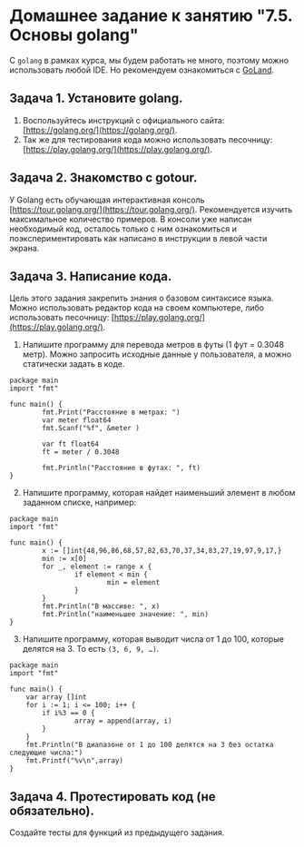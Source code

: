 # Домашнее задание к занятию "7.5. Основы golang"

С `golang` в рамках курса, мы будем работать не много, поэтому можно использовать любой IDE. 
Но рекомендуем ознакомиться с [GoLand](https://www.jetbrains.com/ru-ru/go/).  

## Задача 1. Установите golang.
1. Воспользуйтесь инструкций с официального сайта: [https://golang.org/](https://golang.org/).
2. Так же для тестирования кода можно использовать песочницу: [https://play.golang.org/](https://play.golang.org/).

## Задача 2. Знакомство с gotour.
У Golang есть обучающая интерактивная консоль [https://tour.golang.org/](https://tour.golang.org/). 
Рекомендуется изучить максимальное количество примеров. В консоли уже написан необходимый код, 
осталось только с ним ознакомиться и поэкспериментировать как написано в инструкции в левой части экрана.  

## Задача 3. Написание кода. 
Цель этого задания закрепить знания о базовом синтаксисе языка. Можно использовать редактор кода 
на своем компьютере, либо использовать песочницу: [https://play.golang.org/](https://play.golang.org/).

1. Напишите программу для перевода метров в футы (1 фут = 0.3048 метр). Можно запросить исходные данные 
у пользователя, а можно статически задать в коде.
```
package main
import "fmt"

func main() {
        fmt.Print("Расстояние в метрах: ")
        var meter float64
        fmt.Scanf("%f", &meter )

        var ft float64
        ft = meter / 0.3048

        fmt.Println("Расстояние в футах: ", ft)
}
```
2. Напишите программу, которая найдет наименьший элемент в любом заданном списке, например:
```
package main
import "fmt"

func main() {
        x := []int{48,96,86,68,57,82,63,70,37,34,83,27,19,97,9,17,}
        min := x[0]
        for _, element := range x {
                if element < min {
                        min = element
                }
        }
        fmt.Println("В массиве: ", x)
        fmt.Println("наименьшее значение: ", min)
}    

```
3. Напишите программу, которая выводит числа от 1 до 100, которые делятся на 3. То есть `(3, 6, 9, …)`.
```
package main
import "fmt"

func main() {
    var array []int
    for i := 1; i <= 100; i++ {
        if i%3 == 0 {
                array = append(array, i)
        }
    }
    fmt.Println("В диапазоне от 1 до 100 делятся на 3 без остатка следующие числа:")
    fmt.Printf("%v\n",array)
}
```

## Задача 4. Протестировать код (не обязательно).

Создайте тесты для функций из предыдущего задания. 
